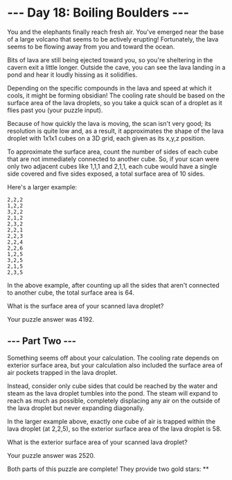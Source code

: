 # --- Day 18: Boiling Boulders ---
You and the elephants finally reach fresh air. You've emerged near the base of a large volcano that seems to be actively erupting! Fortunately, the lava seems to be flowing away from you and toward the ocean.

Bits of lava are still being ejected toward you, so you're sheltering in the cavern exit a little longer. Outside the cave, you can see the lava landing in a pond and hear it loudly hissing as it solidifies.

Depending on the specific compounds in the lava and speed at which it cools, it might be forming obsidian! The cooling rate should be based on the surface area of the lava droplets, so you take a quick scan of a droplet as it flies past you (your puzzle input).

Because of how quickly the lava is moving, the scan isn't very good; its resolution is quite low and, as a result, it approximates the shape of the lava droplet with 1x1x1 cubes on a 3D grid, each given as its x,y,z position.

To approximate the surface area, count the number of sides of each cube that are not immediately connected to another cube. So, if your scan were only two adjacent cubes like 1,1,1 and 2,1,1, each cube would have a single side covered and five sides exposed, a total surface area of 10 sides.

Here's a larger example:

```
2,2,2
1,2,2
3,2,2
2,1,2
2,3,2
2,2,1
2,2,3
2,2,4
2,2,6
1,2,5
3,2,5
2,1,5
2,3,5
```

In the above example, after counting up all the sides that aren't connected to another cube, the total surface area is 64.

What is the surface area of your scanned lava droplet?

Your puzzle answer was 4192.

## --- Part Two ---

Something seems off about your calculation. The cooling rate depends on exterior surface area, but your calculation also included the surface area of air pockets trapped in the lava droplet.

Instead, consider only cube sides that could be reached by the water and steam as the lava droplet tumbles into the pond. The steam will expand to reach as much as possible, completely displacing any air on the outside of the lava droplet but never expanding diagonally.

In the larger example above, exactly one cube of air is trapped within the lava droplet (at 2,2,5), so the exterior surface area of the lava droplet is 58.

What is the exterior surface area of your scanned lava droplet?

Your puzzle answer was 2520.

Both parts of this puzzle are complete! They provide two gold stars: **